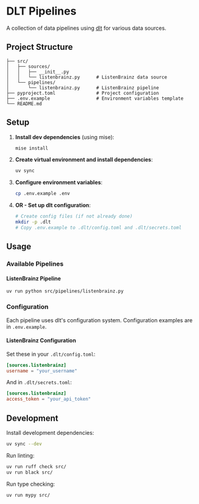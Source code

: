 # DLT Pipelines

A collection of data pipelines using [dlt](https://dlthub.com/) for various data sources.


## Project Structure

```
├── src/
│   ├── sources/
│   │   ├── __init__.py
│   │   └── listenbrainz.py      # ListenBrainz data source
│   └── pipelines/
│       └── listenbrainz.py      # ListenBrainz pipeline
├── pyproject.toml               # Project configuration
├── .env.example                 # Environment variables template
└── README.md
```

## Setup

1. **Install dev dependencies** (using mise):
   ```bash
   mise install
   ```

2. **Create virtual environment and install dependencies**:
   ```bash
   uv sync
   ```

3. **Configure environment variables**:
   ```bash
   cp .env.example .env
   ```

4. **OR - Set up dlt configuration**:
   ```bash
   # Create config files (if not already done)
   mkdir -p .dlt
   # Copy .env.example to .dlt/config.toml and .dlt/secrets.toml
   ```

## Usage

### Available Pipelines

#### ListenBrainz Pipeline
```bash
uv run python src/pipelines/listenbrainz.py
```

### Configuration

Each pipeline uses dlt's configuration system. Configuration examples are in `.env.example`.

#### ListenBrainz Configuration
Set these in your `.dlt/config.toml`:
```toml
[sources.listenbrainz]
username = "your_username"
```

And in `.dlt/secrets.toml`:
```toml
[sources.listenbrainz]
access_token = "your_api_token"
```

## Development

Install development dependencies:
```bash
uv sync --dev
```

Run linting:
```bash
uv run ruff check src/
uv run black src/
```

Run type checking:
```bash
uv run mypy src/
```
